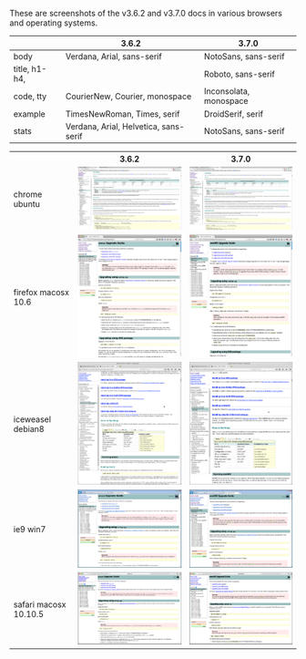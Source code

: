 These are screenshots of the v3.6.2 and v3.7.0 docs in various browsers and operating systems.

|   | 3.6.2 | 3.7.0 |
|---|---|---|
| body | Verdana, Arial, sans-serif | NotoSans, sans-serif |
| title, h1-h4,  |  | Roboto, sans-serif |
| code, tty | CourierNew, Courier, monospace | Inconsolata, monospace |
| example | TimesNewRoman, Times, serif | DroidSerif, serif |
| stats | Verdana, Arial, Helvetica, sans-serif | NotoSans, sans-serif |

<table>
<tr><th></th><th>3.6.2</th><th>3.7.0</th></tr>
<tr>
<td>chrome ubuntu</td>
<td><img src="font-eval/v3.6.2-chrome-ubuntu-16.10.png" width="400"/></td>
<td><img src="font-eval/v3.7.0-chrome-ubuntu-16.10.png" width="400"/></td>
</tr>
<tr>
<td>firefox macosx 10.6</td>
<td><img src="font-eval/v3.6.2-firefox-macosx-10.6.png" width="400"/></td>
<td><img src="font-eval/v3.7.0-firefox-macosx-10.6.png" width="400"/></td>
</tr>
<tr>
<td>iceweasel debian8</td>
<td><img src="font-eval/v3.6.2-iceweasel-deb8.png" width="400"/></td>
<td><img src="font-eval/v3.7.0-iceweasel-deb8.png" width="400"/></td>
</tr>
<tr>
<td>ie9 win7</td>
<td><img src="font-eval/v3.6.2-ie9-win7.png" width="400"/></td>
<td><img src="font-eval/v3.7.0-ie9-win7.png" width="400"/></td>
</tr>
<tr>
<td>safari macosx 10.10.5</td>
<td><img src="font-eval/v3.6.2-safari-macosx-10.10.5.png" width="400"/></td>
<td><img src="font-eval/v3.7.0-safari-macosx-10.10.5.png" width="400"/></td>
</tr>
</table>
